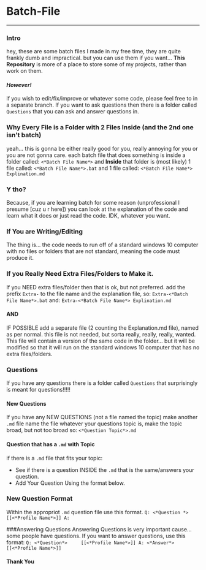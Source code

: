 
# Batch-File
--------

### Intro
hey, these are some batch files I made in my free time, they are quite frankly dumb and impractical.
but you can use them if you want...
**This Repository** is more of a place to store some of my projects, rather than work on them.

#### **_However!_**
if you wish to edit/fix/improve or whatever some code, please feel free to in a separate branch.
If you want to ask questions then there is a folder called `Questions` that you can ask and answer questions in.

### Why Every File is a Folder with 2 Files Inside (and the 2nd one isn't batch)
yeah... this is gonna be either really good for you, really annoying for you or you are not gonna care.
each batch file that does something is inside a folder called:
`<*Batch File Name*>`
and **Inside** that folder is (most likely) 1 file called:
`<*Batch File Name*>.bat`
and 1 file called:
`<*Batch File Name*> Explination.md`

### Y tho?
Because, if you are learning batch for some reason (unprofessional I presume [cuz u r here])
you can look at the explanation of the code and learn what it does or just read the code.
IDK, whatever you want.

### If You are Writing/Editing
The thing is... the code needs to run off of a standard windows 10 computer with no
files or folders that are not standard, meaning the code must produce it.

### If you Really Need Extra Files/Folders to Make it.
If you NEED extra files/folder then that is ok, but not preferred.
add the prefix `Extra-` to the file name and the explanation file, so:
`Extra-<*Batch File Name*>.bat`
and:
`Extra-<*Batch File Name*> Explination.md`

#### AND
IF POSSIBLE add a separate file (2 counting the Explanation.md file), named as per normal.
this file is not needed, but sorta really, really, really, wanted.
This file will contain a version of the same code in the folder... but it will be modified
so that it will run on the standard windows 10 computer that has no extra files/folders.

### Questions
If you have any questions there is a folder called
`Questions`
that surprisingly is meant for questions!!!!!

#### New Questions
If you have any NEW QUESTIONS (not a file named the topic) make another `.md` file 
name the file whatever your questions topic is, make the topic broad, but not too broad so:
`<*Question Topic*>.md`

#### Question that has a `.md` with Topic
if there is a `.md` file that fits your topic:
- See if there is a question INSIDE the `.md` that is the same/answers your question.
- Add Your Question Using the format below.

### New Question Format
Within the appropriot `.md` question file use this format.
`Q: <*Question *>     [[<*Profile Name*>]]
A: `

###Answering Questions
Answering Questions is very important cause... some people have questions. If you want to answer questions, use this format:
`Q: <*Question*>     [[<*Profile Name*>]]
A: <*Answer*>         [[<*Profile Name*>]]`

#### Thank You
